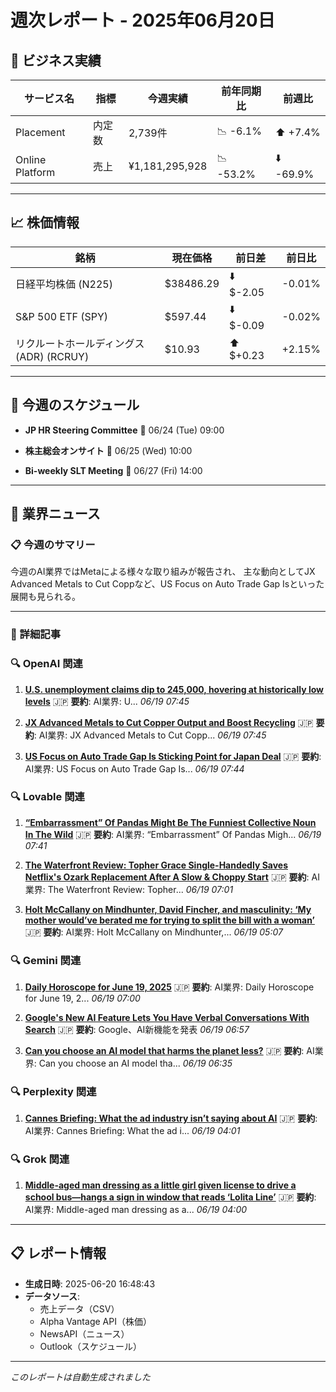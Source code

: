 # 週次レポート - 2025年06月20日

## 💼 ビジネス実績

| サービス名 | 指標 | 今週実績 | 前年同期比 | 前週比 |
|------------|------|----------|------------|--------|
| Placement | 内定数 | 2,739件 | 📉 -6.1% | ⬆️ +7.4% |
| Online Platform | 売上 | ¥1,181,295,928 | 📉 -53.2% | ⬇️ -69.9% |

---

## 📈 株価情報

| 銘柄 | 現在価格 | 前日差 | 前日比 |
|------|----------|--------|--------|
| 日経平均株価 (N225) | $38486.29 | ⬇️ $-2.05 | -0.01% |
| S&P 500 ETF (SPY) | $597.44 | ⬇️ $-0.09 | -0.02% |
| リクルートホールディングス (ADR) (RCRUY) | $10.93 | ⬆️ $+0.23 | +2.15% |

---

## 📅 今週のスケジュール

- **JP HR Steering Committee**
  📅 06/24 (Tue) 09:00

- **株主総会オンサイト**
  📅 06/25 (Wed) 10:00

- **Bi-weekly SLT Meeting**
  📅 06/27 (Fri) 14:00



---

## 📰 業界ニュース

### 📋 今週のサマリー

今週のAI業界ではMetaによる様々な取り組みが報告され、 主な動向としてJX Advanced Metals to Cut Coppなど、US Focus on Auto Trade Gap Isといった展開も見られる。

---

### 📄 詳細記事


### 🔍 OpenAI 関連

1. **[U.S. unemployment claims dip to 245,000, hovering at historically low levels](https://biztoc.com/x/4e862fb2dbfcc907)**
   🇯🇵 **要約**: AI業界: U...
   *06/19 07:45*

2. **[JX Advanced Metals to Cut Copper Output and Boost Recycling](https://biztoc.com/x/8ee8fd4829079504)**
   🇯🇵 **要約**: AI業界: JX Advanced Metals to Cut Copp...
   *06/19 07:45*

3. **[US Focus on Auto Trade Gap Is Sticking Point for Japan Deal](https://biztoc.com/x/286de8147b1bf134)**
   🇯🇵 **要約**: AI業界: US Focus on Auto Trade Gap Is...
   *06/19 07:44*


### 🔍 Lovable 関連

1. **[“Embarrassment” Of Pandas Might Be The Funniest Collective Noun In The Wild](https://www.boredpanda.com/what-is-a-group-of-pandas-called/)**
   🇯🇵 **要約**: AI業界: “Embarrassment” Of Pandas Migh...
   *06/19 07:41*

2. **[The Waterfront Review: Topher Grace Single-Handedly Saves Netflix's Ozark Replacement After A Slow & Choppy Start](https://screenrant.com/the-waterfront-tv-review/)**
   🇯🇵 **要約**: AI業界: The Waterfront Review: Topher...
   *06/19 07:01*

3. **[Holt McCallany on Mindhunter, David Fincher, and masculinity: ‘My mother would’ve berated me for trying to split the bill with a woman’](https://www.the-independent.com/arts-entertainment/tv/features/holt-mccallany-mindhunter-waterfront-netflix-b2772498.html)**
   🇯🇵 **要約**: AI業界: Holt McCallany on Mindhunter,...
   *06/19 05:07*


### 🔍 Gemini 関連

1. **[Daily Horoscope for June 19, 2025](https://www.denverpost.com/2025/06/19/daily-horoscope-for-june-19-2025/)**
   🇯🇵 **要約**: AI業界: Daily Horoscope for June 19, 2...
   *06/19 07:00*

2. **[Google's New AI Feature Lets You Have Verbal Conversations With Search](https://www.gadgets360.com/ai/news/google-app-gemini-search-live-feature-ai-mode-voice-input-support-8705983)**
   🇯🇵 **要約**: Google、AI新機能を発表
   *06/19 06:57*

3. **[Can you choose an AI model that harms the planet less?](https://economictimes.indiatimes.com/tech/artificial-intelligence/can-you-choose-an-ai-model-that-harms-the-planet-less/articleshow/121947099.cms)**
   🇯🇵 **要約**: AI業界: Can you choose an AI model tha...
   *06/19 06:35*


### 🔍 Perplexity 関連

1. **[Cannes Briefing: What the ad industry isn’t saying about AI](http://digiday.com/marketing/cannes-briefing-what-the-ad-industry-isnt-saying-about-ai/)**
   🇯🇵 **要約**: AI業界: Cannes Briefing: What the ad i...
   *06/19 04:01*


### 🔍 Grok 関連

1. **[Middle-aged man dressing as a little girl given license to drive a school bus—hangs a sign in window that reads ‘Lolita Line’](https://www.americanthinker.com/blog/2025/06/middle_aged_man_dressing_as_a_little_girl_given_license_to_drive_a_school_bus_hangs_a_sign_in_window_that_reads_lolita_line.html)**
   🇯🇵 **要約**: AI業界: Middle-aged man dressing as a...
   *06/19 04:00*



---

## 📋 レポート情報

- **生成日時**: 2025-06-20 16:48:43
- **データソース**: 
  - 売上データ（CSV）
  - Alpha Vantage API（株価）
  - NewsAPI（ニュース）
  - Outlook（スケジュール）

---

*このレポートは自動生成されました*
